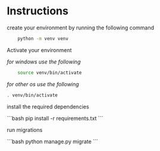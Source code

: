<h1>Instructions</h1>

<p>create your environment by running the following command</p>


```bash
    python -m venv venv
```
<p>Activate your environment</p>


<i>for windows use the following</i>
```bash
    source venv/bin/activate
```

<i>for other os use the following</i>
```bash
. venv/bin/activate
```

<p>install the required dependencies</p>
```bash
pip install -r requirements.txt
```


<p>run migrations</p>
```bash
python manage.py migrate
```

